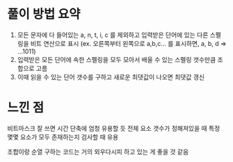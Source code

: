 # 풀이 방법 요약
1. 모든 문자에 다 들어있는 a, n, t, i, c 를 제외하고 입력받은 단어에 있는 다른 스펠링을 비트 연산으로 표시
   (ex. 오른쪽부터 왼쪽으로 a,b,c... 를 표시하면, a, b, d => ...1011)
2. 입력받은 모든 단어에 속한 스펠링을 모두 모아서 배울 수 있는 스펠링 갯수만큼 조합으로 고름
3. 이때 읽을 수 있는 단어 갯수를 구하고 새로운 최댓값이 나오면 최댓값 갱신

# 느낀 점
비트마스크 잘 쓰면 시간 단축에 엄청 유용할 듯
전체 요소 갯수가 정해져있을 때 특정 몇몇 요소가 모두 존재하는지 검사할 때 유용

조합이랑 순열 구하는 코드는 거의 외우다시피 하고 있는 게 좋을 것 같음